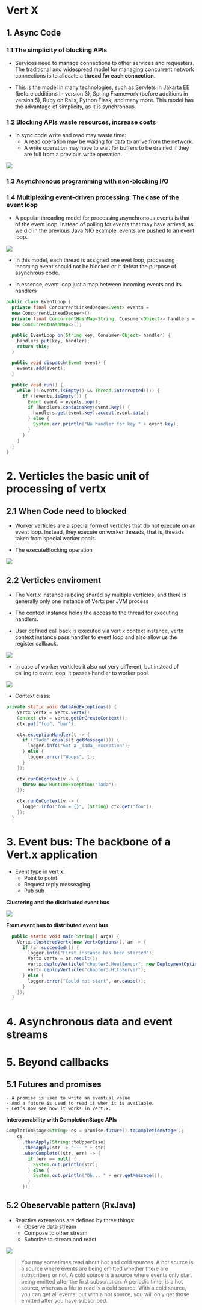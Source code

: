 # Vert X

## 1. Async Code

### 1.1 The simplicity of blocking APIs

- Services need to manage connections to other services and requesters. The traditional and widespread model for managing concurrent network connections is to allocate a**thread for each connection**. 

- This is the model in many technologies, such as Servletsin Jakarta EE (before additions in version 3), Spring Framework (before additions in version 5), Ruby on Rails, Python Flask, and many more. This model has the advantage of simplicity, as it is synchronous.

### 1.2 Blocking APIs waste resources, increase costs

- In sync code write and read may waste time:
	- A read operation may be waiting for data to arrive from the network.
	- A write operation may have to wait for buffers to be drained if they are full from a previous write operation.

![](image/vertx-1.png)


### 1.3 Asynchronous programming with non-blocking I/O

### 1.4 Multiplexing event-driven processing: The case of the event loop

- A popular threading model for processing asynchronous events is that of the event loop. Instead of polling for events that may have arrived, as we did in the previous Java NIO example, events are pushed to an event loop.

![](image/vertx-2.png)


- In this model, each thread is assigned one evet loop, processing incoming event should not be blocked or it defeat the purpose of asynchrous code.

- In essence, event loop just a map between incoming events and its handlers

```java
public class EventLoop {
  private final ConcurrentLinkedDeque<Event> events = 
  new ConcurrentLinkedDeque<>();
  private final ConcurrentHashMap<String, Consumer<Object>> handlers = 
  new ConcurrentHashMap<>();

  public EventLoop on(String key, Consumer<Object> handler) {
    handlers.put(key, handler);
    return this;
  }

  public void dispatch(Event event) {
    events.add(event);
  }

  public void run() {
    while (!(events.isEmpty() && Thread.interrupted())) {
      if (!events.isEmpty()) {
        Event event = events.pop();
        if (handlers.containsKey(event.key)) {
          handlers.get(event.key).accept(event.data);
        } else {
          System.err.println("No handler for key " + event.key);
        }
      }
    }
  }
}
```

# 2. Verticles the basic unit of processing of vertx

## 2.1 When Code need to blocked

- Worker verticles are a special form of verticles that do not execute on an event loop. Instead, they execute on worker threads, that is, threads taken from special worker pools.

- The executeBlocking operation

![](image/vertx-3.png)

## 2.2 Verticles enviroment

- The Vert.x instance is being shared by multiple verticles, and there is generally only one instance of Vertx per JVM process

- The context instance holds the access to the thread for executing handlers.

- User defined call back is executed via vert x context instance, vertx context instance pass handler to event loop and also allow us the register callback.


![](image/vertx-4.png)


- In case of worker verticles it also not very different, but instead of calling to event loop, it passes handler to worker pool.

![](image/vertx-5.png)

- Context class:

```java
private static void dataAndExceptions() {
    Vertx vertx = Vertx.vertx();
    Context ctx = vertx.getOrCreateContext();
    ctx.put("foo", "bar");

    ctx.exceptionHandler(t -> {
      if ("Tada".equals(t.getMessage())) {
        logger.info("Got a _Tada_ exception");
      } else {
        logger.error("Woops", t);
      }
    });

    ctx.runOnContext(v -> {
      throw new RuntimeException("Tada");
    });

    ctx.runOnContext(v -> {
      logger.info("foo = {}", (String) ctx.get("foo"));
    });
  }

```

# 3. Event bus: The backbone of a Vert.x application


- Event type in vert x:
	- Point to point
	- Request reply messeaging
	- Pub sub

**Clustering and the distributed event bus**


![](image/vertx-6.png)

**From event bus to distributed event bus**

```java
  public static void main(String[] args) {
    Vertx.clusteredVertx(new VertxOptions(), ar -> {
      if (ar.succeeded()) {
        logger.info("First instance has been started");
        Vertx vertx = ar.result();
        vertx.deployVerticle("chapter3.HeatSensor", new DeploymentOptions().setInstances(4));
        vertx.deployVerticle("chapter3.HttpServer");
      } else {
        logger.error("Could not start", ar.cause());
      }
    });
  }
```

# 4. Asynchronous data and event streams

# 5. Beyond callbacks

## 5.1 Futures and promises

	- A promise is used to write an eventual value
	- And a future is used to read it when it is available. 
	- Let’s now see how it works in Vert.x.


**Interoperability with CompletionStage APIs**

```java
CompletionStage<String> cs = promise.future().toCompletionStage();
    cs
      .thenApply(String::toUpperCase)
      .thenApply(str -> "~~~ " + str)
      .whenComplete((str, err) -> {
        if (err == null) {
          System.out.println(str);
        } else {
          System.out.println("Oh... " + err.getMessage());
        }
      });
```

## 5.2 Obeservable pattern (RxJava)

- Reactive extensions are defined by three things:
	-  Observe data stream 
	-  Compose to other stream
	-  Subcribe to stream and react


![](image/vertx-7.png)


> You may sometimes read about hot and cold sources. A hot source is a source where events are being emitted whether there are subscribers or not. A cold source is a source where events only start being emitted after the first subscription. A periodic timer is a hot source, whereas a file to read is a cold source. With a cold source, you can get all events, but with a hot source, you will only get those emitted after you have subscribed.






